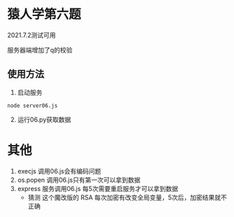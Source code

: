 # 猿人学第六题


2021.7.2测试可用

服务器端增加了q的校验


## 使用方法
 

1. 启动服务
```
node server06.js
```
2. 运行06.py获取数据

# 其他
1. execjs 调用06.js会有编码问题
2. os.popen 调用06.js只有第一次可以拿到数据
3. express 服务调用06.js 每5次需要重启服务才可以拿到数据
    - 猜测 这个魔改版的 RSA 每次加密有改变全局变量，5次后，加密结果就不正确
